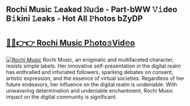 ## Rochi Music 𝙻eaked 𝙽u𝚍e - Part-bWW 𝚅𝚒deo B𝚒kini 𝙻eaks - Hot All 𝙿hotos bZyDP

# <h2><a href="http://ld6zsv0.urlbe.top/?page=Rochi+Music">🔗🔗👉👉 Rochi Music P𝚑oto𝚜Vid𝚎o</a></h2>

[![Rochi Music](https://i.imgur.com/eBuTRDB.gif)](http://ld6zsv0.urlbe.top/?page=Rochi+Music)
Rochi Music, an enigmatic and multifaceted character, resists simple labels. Her innovative self-presentation in the digital realm has enthralled and infuriated followers, sparking debates on consent, artistic expression, and the essence of virtual societies. Regardless of her future endeavors, her influence on the digital realm is undeniable. With unwavering determination and undeniable enchantment, Rochi Music impact on the digital community is significant.
